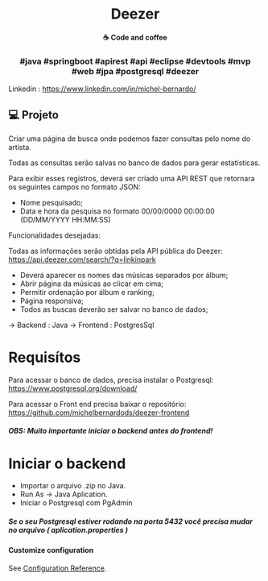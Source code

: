 
<h1 align="center">
   Deezer
</h1>


<h4 align="center">
  ☕ Code and coffee
</h4>

<h3 align="center">
  #java #springboot #apirest #api #eclipse #devtools #mvp #web #jpa #postgresql #deezer
</h3>

Linkedin : https://www.linkedin.com/in/michel-bernardo/

## 💻 Projeto

Criar uma página de busca onde podemos fazer consultas pelo nome do artista. 

Todas as consultas serão salvas no banco de dados para gerar estatísticas.

Para exibir esses registros, deverá ser criado uma API REST que retornara os seguintes campos no formato JSON:
  - Nome pesquisado;
  - Data e hora da pesquisa no formato 00/00/0000 00:00:00 (DD/MM/YYYY HH:MM:SS)

Funcionalidades desejadas:

Todas as informações serão obtidas pela API pública do Deezer: https://api.deezer.com/search/?q=linkinpark
- Deverá aparecer os nomes das músicas separados por álbum;
- Abrir página da músicas ao clicar em cima;
- Permitir ordenação por álbum e ranking;
- Página responsiva;
- Todos as buscas deverão ser salvar no banco de dados;

-> Backend : Java 
-> Frontend : PostgresSql


# Requisítos 

Para acessar o banco de dados, precisa instalar o Postgresql:
https://www.postgresql.org/download/

Para acessar o Front end precisa baixar o repositório: 
https://github.com/michelbernardods/deezer-frontend

##### OBS: Muito importante iniciar o backend antes do frontend!


# Iniciar o backend 

- Importar o arquivo .zip no Java.
- Run As -> Java Aplication.
- Iniciar o Postgresql com PgAdmin 

##### Se o seu Postgresql estiver rodando na porta 5432 você precisa mudar no arquivo ( aplication.properties )


#### Customize configuration
See [Configuration Reference](https://cli.vuejs.org/config/).
